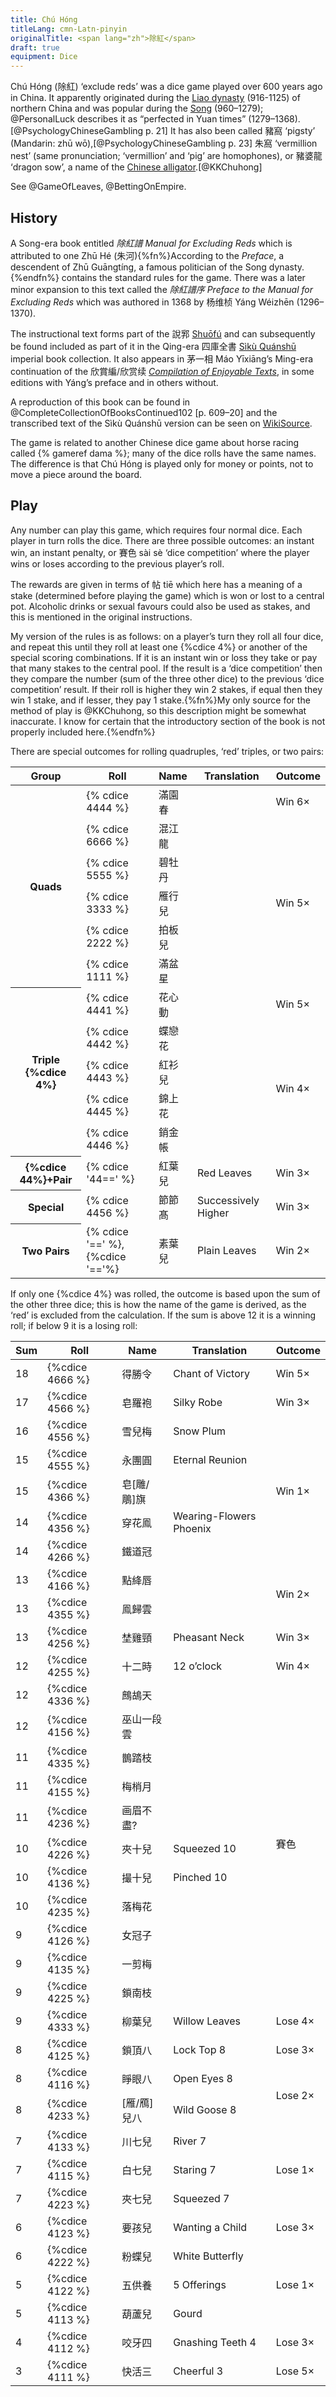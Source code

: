 ```yaml
---
title: Chú Hóng
titleLang: cmn-Latn-pinyin
originalTitle: <span lang="zh">除紅</span>
draft: true
equipment: Dice
---
```


<p class="lead"
<span lang="cmn-Latn-pinyin" class="aka noun">Chú Hóng</span> (<span lang="zh" class="aka">除紅</span>) ‘exclude reds’ was a dice game played over 600 years ago in China. It apparently originated during the <a href="https://en.wikipedia.org/wiki/Liao_dynasty">Liao dynasty</a> (916-1125) of northern China and was popular during the <a href="https://en.wikipedia.org/wiki/Song_dynasty">Song</a> (960–1279); @PersonalLuck describes it as “perfected in Yuan times” (1279–1368).[@PsychologyChineseGambling p. 21] It has also been called <span lang="zh" class="aka">豬窩</span> ‘pigsty’ (Mandarin: <span lang="cmn-Latn-pinyin" class="aka">zhū wō</span>),[@PsychologyChineseGambling p. 23] <span lang="zh" class="aka">朱窩</span> ‘vermillion nest’ (same pronunciation; ‘vermillion’ and ‘pig’ are homophones), or <span lang="zh" class="aka">豬婆龍</span> ‘dragon sow’, a name of the <a href="https://en.wikipedia.org/wiki/Chinese_alligator">Chinese alligator</a>.[@KKChuhong]
</p>

See @GameOfLeaves, @BettingOnEmpire.

## History

A Song-era book entitled <cite lang="zh">除紅譜</cite> <cite>Manual for Excluding Reds</cite> which is attributed to one <span class="noun" lang="cmn-Latn-pinyin">Zhū Hé</span> (<span lang="zh">朱河</span>){%fn%}According to the <cite>Preface</cite>, a descendent of <span lang="cmn-Latn-pinyin" class="noun">Zhū Guāngtíng</span>, a famous politician of the Song dynasty.{%endfn%} contains the standard rules for the game. There was a later minor expansion to this text called the <cite lang="zh">除紅譜序</cite> <cite>Preface to the Manual for Excluding Reds</cite> which was authored in 1368 by <span lang="zh">杨维桢</span> <span lang="cmn-Latn-pinyin" class="noun">Yáng Wéizhēn</span> (1296–1370).

The instructional text forms part of the <span lang="zh">說郛</span> [<span lang="cmn-Latn-pinyin" class="noun">Shuōfú</span>](http://www.chinaknowledge.de/Literature/Diverse/shuofu.html) and can subsequently be found included as part of it in the Qing-era <span lang="zh">四庫全書</span> [<span lang="cmn-Latn-pinyin" class="noun">Sìkù Quánshū</span>](http://www.chinaknowledge.de/Literature/Science/sikuquanshu.html) imperial book collection. It also appears in <span lang="zh">茅一相</span> <span lang="cmn-Latn-pinyin" class="noun">Máo Yīxiāng</span>’s Ming-era continuation of the <span lang="zh-Hant">欣賞編</span>/<span lang="zh-Hans">欣赏续</span> [<cite>Compilation of Enjoyable Texts</cite>](http://www.chinaknowledge.de/Literature/Poetry/xinshangbian.html), in some editions with <span lang="cmn-Latn-pinyin" class="noun">Yáng</span>’s preface and in others without.

A reproduction of this book can be found in @CompleteCollectionOfBooksContinued102 [p. 609–20] and the transcribed text of the <span lang="cmn-Latn-pinyin" class="noun">Sìkù Quánshū</span> version can be seen on [WikiSource](https://zh.wikisource.org/wiki/%E8%AA%AC%E9%83%9B_(%E5%9B%9B%E5%BA%AB%E5%85%A8%E6%9B%B8%E6%9C%AC)/%E5%8D%B7102).

The game is related to another Chinese dice game about horse racing called {% gameref dama %}; many of the dice rolls have the same names. The difference is that <span lang="cmn-Latn-pinyin" class="noun">Chú Hóng</span> is played only for money or points, not to move a piece around the board.


## Play

Any number can play this game, which requires four normal dice. Each player in turn rolls the dice. There are three possible outcomes: an instant win, an instant penalty, or <span lang="zh">賽色</span> <span lang="cmn-Latn-pinyin">sài sè</span> ‘dice competition’ where the player wins or loses according to the previous player’s roll.

The rewards are given in terms of <span lang="zh">帖</span> <span lang="cmn-Latn-pinyin">tiē</span> which here has a meaning of a stake (determined before playing the game) which is won or lost to a central pot. Alcoholic drinks or sexual favours could also be used as stakes, and this is mentioned in the original instructions.

My version of the rules is as follows: on a player’s turn they roll all four dice, and repeat this until they roll at least one {%cdice 4%} or another of the special scoring combinations. If it is an instant win or loss they take or pay that many stakes to the central pool. If the result is a ‘dice competition’ then they compare the number (sum of the three other dice) to the previous ‘dice competition’ result. If their roll is higher they win 2 stakes, if equal then they win 1 stake, and if lesser, they pay 1 stake.{%fn%}My only source for the method of play is @KKChuhong, so this description might be somewhat inaccurate. I know for certain that the introductory section of the book is not properly included here.{%endfn%}

There are special outcomes for rolling quadruples, ‘red’ triples, or two pairs:

<table class="table table-sm">
<thead>
<tr class="centered">
<th>Group</th>
<th>Roll</th>
<th>Name</th>
<th>Translation</th>
<th>Outcome</th>
</tr>
</thead>
<tbody class="table-group-divider">

<tr>
<th scope="row" rowspan="6" class="centered">Quads</th>
<td>{% cdice 4444 %}</td>
<td><span lang="zh">滿園春</span></td>
<td></td>
<td class="centered">Win 6×</td>
</tr>
<tr>
<!-- Quads -->
<td>{% cdice 6666 %}</td>
<td><span lang="zh">混江龍</span></td>
<td></td>
<td rowspan="5" class="centered">Win 5×</td>
</tr>
<tr>
<!-- Quads -->
<td>{% cdice 5555 %}</td>
<td><span lang="zh">碧牡丹</span></td>
<td></td>
</tr>
<tr>
<!-- Quads -->
<td>{% cdice 3333 %}</td>
<td><span lang="zh">雁行兒</span></td>
<td></td>
</tr>
<tr>
<!-- Quads -->
<td>{% cdice 2222 %}</td>
<td><span lang="zh">拍板兒</span></td>
<td></td>
</tr>
<tr>
<!-- Quads -->
<td>{% cdice 1111 %}</td>
<td><span lang="zh">滿盆星</span></td>
<td></td>
</tr>

<tr>
<th scope="row" rowspan="5" class="centered">Triple {%cdice 4%}</th>
<td>{% cdice 4441 %}</td>
<td><span lang="zh">花心動</span></td>
<td class="centered"></td>
<td class="centered">Win 5×</td>
</tr>
<tr>
<!-- Triple -->
<td>{% cdice 4442 %}</td>
<td><span lang="zh">蝶戀花</span></td>
<td></td>
<td rowspan="4" class="centered">Win 4×</td>
</tr>
<tr>
<!-- Triple -->
<td>{% cdice 4443 %}</td>
<td><span lang="zh">紅衫兒</span></td>
<td></td>
</tr>
<tr>
<!-- Triple -->
<td>{% cdice 4445 %}</td>
<td><span lang="zh">錦上花</span></td>
<td></td>
</tr>
<tr>
<!-- Triple -->
<td>{% cdice 4446 %}</td>
<td><span lang="zh">銷金帳</span></td>
<td></td>
</tr>

<tr>
<th scope="row" class="centered">{%cdice 44%}+Pair</th>
<td>{% cdice '44==' %}</td>
<td  class="centered"><span lang="zh">紅葉兒</span></td>
<td  class="centered">Red Leaves</td>
<td  class="centered">Win 3×</td>
</tr>

<tr>
<th scope="row">Special</th>
<td>{% cdice 4456 %}</td>
<td><span lang="zh">節節髙</span></td>
<td class="centered">Successively Higher</td>
<td class="centered">Win 3×</td>
</tr>

<tr>
<th scope="row">Two Pairs</th>
<td>{% cdice '==' %},{%cdice '=='%}</td>
<td class="centered"><span lang="zh">素葉兒</span></td>
<td class="centered">Plain Leaves</td>
<td class="centered">Win 2×</td>
</tr>

</tbody>
</table>

If only one {%cdice 4%} was rolled, the outcome is based upon the sum of the other three dice; this is how the name of the game is derived, as the ‘red’ is excluded from the calculation. If the sum is above 12 it is a winning roll; if below 9 it is a losing roll:

<table class="table table-sm">
<thead>
<tr class="centered">
<th>Sum</th>
<th>Roll</th>
<th>Name</th>
<th>Translation</th>
<th>Outcome</th>
</tr>
</thead>
<tbody class="table-group-divider">
<tr>
<td class="numeric">18</td>
<td>{%cdice 4666 %}</td>
<td><span lang="zh">得勝令</span></td>
<td>Chant of Victory</td>
<td class="centered">Win 5×</td>
</tr>
<tr>
<td class="numeric">17</td>
<td>{%cdice 4566 %}</td>
<td><span lang="zh">皂羅袍</span></td>
<td>Silky Robe</td>
<td class="centered">Win 3×</td>
</tr>
<tr>
<td class="numeric">16</td>
<td>{%cdice 4556 %}</td>
<td><span lang="zh">雪兒梅</span></td>
<td>Snow Plum</td>
<td class="centered" rowspan="5">Win 1×</td>
</tr>
<tr>
<td class="numeric">15</td>
<td>{%cdice 4555 %}</td>
<td><span lang="zh">永團圓</span></td>
<td>Eternal Reunion</td>
</tr>
<tr>
<td class="numeric">15</td>
<td>{%cdice 4366 %}</td>
<td><span lang="zh">皂[雕/鵰]旗</span></td>
<td></td>
</tr>
<tr>
<td class="numeric">14</td>
<td>{%cdice 4356 %}</td>
<td><span lang="zh">穿花鳯</span></td>
<td>Wearing-Flowers Phoenix</td>
</tr>
<tr>
<td class="numeric">14</td>
<td>{%cdice 4266 %}</td>
<td><span lang="zh">鐵道冠</span></td>
<td></td>
</tr>
<tr>
<td class="numeric">13</td>
<td>{%cdice 4166 %}</td>
<td><span lang="zh">點絳唇</span></td>
<td></td>
<td class="centered" rowspan="2">Win 2×</td>
</tr>
<tr>
<td class="numeric">13</td>
<td>{%cdice 4355 %}</td>
<td><span lang="zh">鳯歸雲</span></td>
<td></td>
</tr>
<tr>
<td class="numeric">13</td>
<td>{%cdice 4256 %}</td>
<td><span lang="zh">埜雞頸</span></td>
<td>Pheasant Neck</td>
<td class="centered">Win 3×</td>
</tr>
<tr>
<td class="numeric">12</td>
<td>{%cdice 4255 %}</td>
<td><span lang="zh">十二時</span></td>
<td>12 o’clock</td>
<td class="centered">Win 4×</td>
</tr>
<tr class="table-group-divider">
<td class="numeric">12</td>
<td>{%cdice 4336 %}</td>
<td><span lang="zh">鷓鴣天</span></td>
<td></td>
<td class="centered" rowspan="11"><span lang="zh">賽色</span></td>
</tr>
<tr>
<td class="numeric">12</td>
<td>{%cdice 4156 %}</td>
<td><span lang="zh">巫山一段雲</span></td>
<td></td>
</tr>
<tr>
<td class="numeric">11</td>
<td>{%cdice 4335 %}</td>
<td><span lang="zh">鵲踏枝</span></td>
<td></td>
</tr>
<tr>
<td class="numeric">11</td>
<td>{%cdice 4155 %}</td>
<td><span lang="zh">梅梢月</span></td>
<td></td>
</tr>
<tr>
<td class="numeric">11</td>
<td>{%cdice 4236 %}</td>
<td><span lang="zh">画眉不盡?</span></td>
<td></td>
</tr>
<tr>
<td class="numeric">10</td>
<td>{%cdice 4226 %}</td>
<td><span lang="zh">夾十兒</span></td>
<td>Squeezed 10</td>
</tr>
<tr>
<td class="numeric">10</td>
<td>{%cdice 4136 %}</td>
<td><span lang="zh">撮十兒</span></td>
<td>Pinched 10</td>
</tr>
<tr>
<td class="numeric">10</td>
<td>{%cdice 4235 %}</td>
<td><span lang="zh">落梅花</span></td>
<td></td>
</tr>
<tr>
<td class="numeric">9</td>
<td>{%cdice 4126 %}</td>
<td><span lang="zh">女冠子</span></td>
<td></td>
</tr>
<tr>
<td class="numeric">9</td>
<td>{%cdice 4135 %}</td>
<td><span lang="zh">一剪梅</span></td>
<td></td>
</tr>
<tr>
<td class="numeric">9</td>
<td>{%cdice 4225 %}</td>
<td><span lang="zh">鎖南枝</span></td>
<td></td>
</tr>
<tr class="table-group-divider">
<td class="numeric">9</td>
<td>{%cdice 4333 %}</td>
<td><span lang="zh">柳葉兒</span></td>
<td>Willow Leaves</td>
<td class="centered">Lose 4×</td>
</tr>
<tr>
<td class="numeric">8</td>
<td>{%cdice 4125 %}</td>
<td><span lang="zh">鎖頂八</span></td>
<td>Lock Top 8</td>
<td class="centered">Lose 3×</td>
</tr>
<tr>
<td class="numeric">8</td>
<td>{%cdice 4116 %}</td>
<td><span lang="zh">睜眼八</span></td>
<td>Open Eyes 8</td>
<td class="centered" rowspan="2">Lose 2×</td>
</tr>
<tr>
<td class="numeric">8</td>
<td>{%cdice 4233 %}</td>
<td><span lang="zh">[雁/鴈]兒八</span></td>
<td>Wild Goose 8</td>
</tr>
<tr>
<td class="numeric">7</td>
<td>{%cdice 4133 %}</td>
<td><span lang="zh">川七兒</span></td>
<td>River 7</td>
<td class="centered" rowspan="3">Lose 1×</td>
</tr>
<tr>
<td class="numeric">7</td>
<td>{%cdice 4115 %}</td>
<td><span lang="zh">白七兒</span></td>
<td>Staring 7</td>
</tr>
<tr>
<td class="numeric">7</td>
<td>{%cdice 4223 %}</td>
<td><span lang="zh">夾七兒</span></td>
<td>Squeezed 7</td>
</tr>
<tr>
<td class="numeric">6</td>
<td>{%cdice 4123 %}</td>
<td><span lang="zh">要孩兒</span></td>
<td>Wanting a Child</td>
<td class="centered">Lose 3×</td>
</tr>
<tr>
<td class="numeric">6</td>
<td>{%cdice 4222 %}</td>
<td><span lang="zh">粉蝶兒</span></td>
<td>White Butterfly</td>
<td class="centered" rowspan="3">Lose 1×</td>
</tr>
<tr>
<td class="numeric">5</td>
<td>{%cdice 4122 %}</td>
<td><span lang="zh">五供養</span></td>
<td>5 Offerings</td>
</tr>
<tr>
<td class="numeric">5</td>
<td>{%cdice 4113 %}</td>
<td><span lang="zh">葫蘆兒</span></td>
<td>Gourd</td>
</tr>
<tr>
<td class="numeric">4</td>
<td>{%cdice 4112 %}</td>
<td><span lang="zh">咬牙四</span></td>
<td>Gnashing Teeth 4</td>
<td class="centered">Lose 3×</td>
</tr>
<tr>
<td class="numeric">3</td>
<td>{%cdice 4111 %}</td>
<td><span lang="zh">快活三</span></td>
<td>Cheerful 3</td>
<td class="centered">Lose 5×</td>
</tr>
<tr>
</tbody>
</table>
